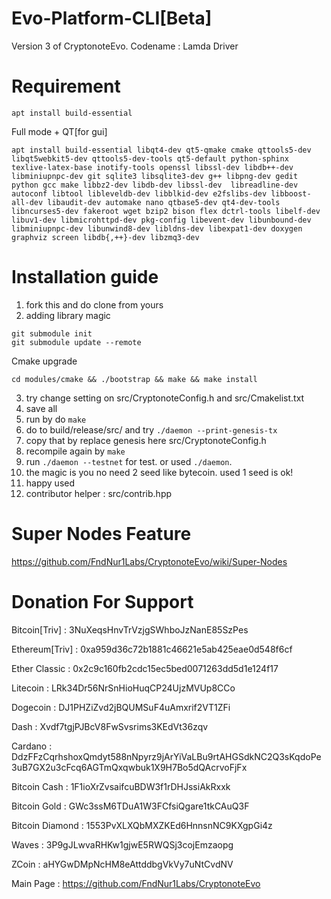 # Evo-Platform-CLI[Beta]
Version 3 of CryptonoteEvo. Codename : Lamda Driver

# Requirement

```
apt install build-essential
```

Full mode + QT[for gui]

```
apt install build-essential libqt4-dev qt5-qmake cmake qttools5-dev libqt5webkit5-dev qttools5-dev-tools qt5-default python-sphinx texlive-latex-base inotify-tools openssl libssl-dev libdb++-dev libminiupnpc-dev git sqlite3 libsqlite3-dev g++ libpng-dev gedit python gcc make libbz2-dev libdb-dev libssl-dev  libreadline-dev autoconf libtool libleveldb-dev libblkid-dev e2fslibs-dev libboost-all-dev libaudit-dev automake nano qtbase5-dev qt4-dev-tools libncurses5-dev fakeroot wget bzip2 bison flex dctrl-tools libelf-dev libuv1-dev libmicrohttpd-dev pkg-config libevent-dev libunbound-dev libminiupnpc-dev libunwind8-dev libldns-dev libexpat1-dev doxygen graphviz screen libdb{,++}-dev libzmq3-dev
```

# Installation guide

1. fork this and do clone from yours
2. adding library magic

```
git submodule init
git submodule update --remote
```

Cmake upgrade

```
cd modules/cmake && ./bootstrap && make && make install
```

3. try change setting on src/CryptonoteConfig.h and src/Cmakelist.txt
4. save all
5. run by do ```make```
6. do to build/release/src/ and try ```./daemon --print-genesis-tx```
7. copy that by replace genesis here src/CryptonoteConfig.h
8. recompile again by ```make```
9. run ```./daemon --testnet``` for test. or used ```./daemon```.
10. the magic is you no need 2 seed like bytecoin. used 1 seed is ok!
11. happy used
12. contributor helper : src/contrib.hpp

# Super Nodes Feature

https://github.com/FndNur1Labs/CryptonoteEvo/wiki/Super-Nodes

# Donation For Support

Bitcoin[Triv] : 3NuXeqsHnvTrVzjgSWhboJzNanE85SzPes

Ethereum[Triv] : 0xa959d36c72b1881c46621e5ab425eae0d548f6cf

Ether Classic : 0x2c9c160fb2cdc15ec5bed0071263dd5d1e124f17

Litecoin : LRk34Dr56NrSnHioHuqCP24UjzMVUp8CCo

Dogecoin : DJ1PHZiZvd2jBQUMSuF4uAmxrif2VT1ZFi

Dash : Xvdf7tgjPJBcV8FwSvsrims3KEdVt36zqv

Cardano : DdzFFzCqrhshoxQmdyt588nNpyrz9jArYiVaLBu9rtAHGSdkNC2Q3sKqdoPe3uB7GX2u3cFcq6AGTmQxqwbuk1X9H7Bo5dQAcrvoFjFx

Bitcoin Cash : 1F1ioXrZvsaifcuBDW3f1rDHJssiAkRxxk

Bitcoin Gold : GWc3ssM6TDuA1W3FCfsiQgare1tkCAuQ3F

Bitcoin Diamond : 1553PvXLXQbMXZKEd6HnnsnNC9KXgpGi4z

Waves : 3P9gJLwvaRHKw1gjwE5RWQSj3cojEmzaopg

ZCoin : aHYGwDMpNcHM8eAttddbgVkVy7uNtCvdNV

Main Page : https://github.com/FndNur1Labs/CryptonoteEvo

